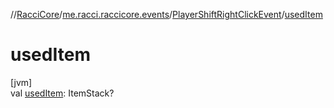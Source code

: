 //[RacciCore](../../../index.md)/[me.racci.raccicore.events](../index.md)/[PlayerShiftRightClickEvent](index.md)/[usedItem](used-item.md)

# usedItem

[jvm]\
val [usedItem](used-item.md): ItemStack?

